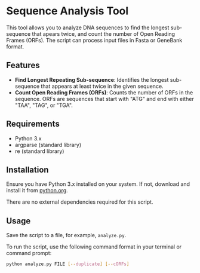 # Sequence Analysis Tool

This tool allows you to analyze DNA sequences to find the longest sub-sequence that apears twice, and count the number of Open Reading Frames (ORFs). The script can process input files in Fasta or GeneBank format.

## Features

- **Find Longest Repeating Sub-sequence**: Identifies the longest sub-sequence that appears at least twice in the given sequence.
- **Count Open Reading Frames (ORFs)**: Counts the number of ORFs in the sequence. ORFs are sequences that start with "ATG" and end with either "TAA", "TAG", or "TGA".

## Requirements

- Python 3.x
- argparse (standard library)
- re (standard library)

## Installation

Ensure you have Python 3.x installed on your system. If not, download and install it from [python.org](https://www.python.org/).

There are no external dependencies required for this script.

## Usage

Save the script to a file, for example, `analyze.py`.

To run the script, use the following command format in your terminal or command prompt:

```bash
python analyze.py FILE [--duplicate] [--cORFs]
